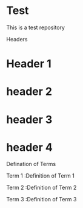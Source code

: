 # Test
This is a test repository


Headers

# Header 1

# header 2

# header 3

# header 4


Defination of Terms

   Term 1
:Definition of Term 1

   Term 2
:Definition of Term 2

   Term 3
:Definition of Term 3
